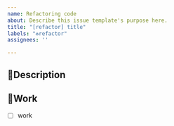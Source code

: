 ```yaml
---
name: Refactoring code
about: Describe this issue template's purpose here.
title: "[refactor] title"
labels: "♻️refactor"
assignees: ''

---
```


## 📌Description

## 🔨Work
- [ ] work
